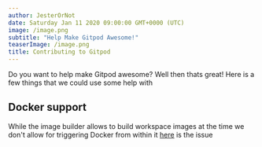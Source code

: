 ```yaml
---
author: JesterOrNot
date: Saturday Jan 11 2020 09:00:00 GMT+0000 (UTC)
image: /image.png
subtitle: "Help Make Gitpod Awesome!"
teaserImage: /image.png
title: Contributing to Gitpod
---
```

Do you want to help make Gitpod awesome? Well then thats great! Here is a few things that we could use some help with

## Docker support
While the image builder allows to build workspace images at the time we don't allow for triggering Docker from within it [here](https://github.com/gitpod-io/gitpod/issues/52) is the issue 
